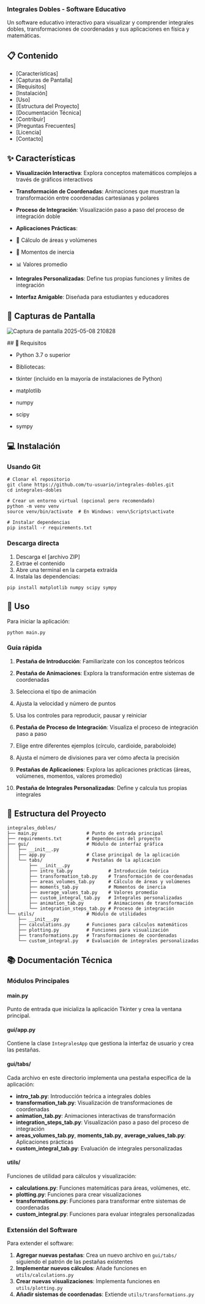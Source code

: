 ### Integrales Dobles - Software Educativo











Un software educativo interactivo para visualizar y comprender integrales dobles, transformaciones de coordenadas y sus aplicaciones en física y matemáticas.





## 📋 Contenido

- [Características]
- [Capturas de Pantalla]
- [Requisitos]
- [Instalación]
- [Uso]
- [Estructura del Proyecto]
- [Documentación Técnica]
- [Contribuir]
- [Preguntas Frecuentes]
- [Licencia]
- [Contacto]


## ✨ Características

- **Visualización Interactiva**: Explora conceptos matemáticos complejos a través de gráficos interactivos
- **Transformación de Coordenadas**: Animaciones que muestran la transformación entre coordenadas cartesianas y polares
- **Proceso de Integración**: Visualización paso a paso del proceso de integración doble
- **Aplicaciones Prácticas**:

- 📏 Cálculo de áreas y volúmenes
- 🔄 Momentos de inercia
- 📊 Valores promedio



- **Integrales Personalizadas**: Define tus propias funciones y límites de integración
- **Interfaz Amigable**: Diseñada para estudiantes y educadores


## 📸 Capturas de Pantalla






![Captura de pantalla 2025-05-08 210828](https://github.com/user-attachments/assets/5791477d-3fad-4777-887e-8502ae7dce55)





</div>## 🔧 Requisitos

- Python 3.7 o superior
- Bibliotecas:

- tkinter (incluido en la mayoría de instalaciones de Python)
- matplotlib
- numpy
- scipy
- sympy





## 💻 Instalación

### Usando Git

```shellscript
# Clonar el repositorio
git clone https://github.com/tu-usuario/integrales-dobles.git
cd integrales-dobles

# Crear un entorno virtual (opcional pero recomendado)
python -m venv venv
source venv/bin/activate  # En Windows: venv\Scripts\activate

# Instalar dependencias
pip install -r requirements.txt
```

### Descarga directa

1. Descarga el [archivo ZIP]
2. Extrae el contenido
3. Abre una terminal en la carpeta extraída
4. Instala las dependencias:


```shellscript
pip install matplotlib numpy scipy sympy
```

## 🚀 Uso

Para iniciar la aplicación:

```shellscript
python main.py
```

### Guía rápida

1. **Pestaña de Introducción**: Familiarízate con los conceptos teóricos
2. **Pestaña de Animaciones**: Explora la transformación entre sistemas de coordenadas

1. Selecciona el tipo de animación
2. Ajusta la velocidad y número de puntos
3. Usa los controles para reproducir, pausar y reiniciar



3. **Pestaña de Proceso de Integración**: Visualiza el proceso de integración paso a paso

1. Elige entre diferentes ejemplos (círculo, cardioide, paraboloide)
2. Ajusta el número de divisiones para ver cómo afecta la precisión



4. **Pestañas de Aplicaciones**: Explora las aplicaciones prácticas (áreas, volúmenes, momentos, valores promedio)
5. **Pestaña de Integrales Personalizadas**: Define y calcula tus propias integrales


## 📁 Estructura del Proyecto

```plaintext
integrales_dobles/
├── main.py                  # Punto de entrada principal
├── requirements.txt         # Dependencias del proyecto
├── gui/                     # Módulo de interfaz gráfica
│   ├── __init__.py
│   ├── app.py               # Clase principal de la aplicación
│   └── tabs/                # Pestañas de la aplicación
│       ├── __init__.py
│       ├── intro_tab.py             # Introducción teórica
│       ├── transformation_tab.py    # Transformación de coordenadas
│       ├── areas_volumes_tab.py     # Cálculo de áreas y volúmenes
│       ├── moments_tab.py           # Momentos de inercia
│       ├── average_values_tab.py    # Valores promedio
│       ├── custom_integral_tab.py   # Integrales personalizadas
│       ├── animation_tab.py         # Animaciones de transformación
│       └── integration_steps_tab.py # Proceso de integración
└── utils/                   # Módulo de utilidades
    ├── __init__.py
    ├── calculations.py      # Funciones para cálculos matemáticos
    ├── plotting.py          # Funciones para visualización
    ├── transformations.py   # Transformaciones de coordenadas
    └── custom_integral.py   # Evaluación de integrales personalizadas
```

## 📚 Documentación Técnica

### Módulos Principales

#### main.py

Punto de entrada que inicializa la aplicación Tkinter y crea la ventana principal.

#### gui/app.py

Contiene la clase `IntegralesApp` que gestiona la interfaz de usuario y crea las pestañas.

#### gui/tabs/

Cada archivo en este directorio implementa una pestaña específica de la aplicación:

- **intro_tab.py**: Introducción teórica a integrales dobles
- **transformation_tab.py**: Visualización de transformaciones de coordenadas
- **animation_tab.py**: Animaciones interactivas de transformación
- **integration_steps_tab.py**: Visualización paso a paso del proceso de integración
- **areas_volumes_tab.py**, **moments_tab.py**, **average_values_tab.py**: Aplicaciones prácticas
- **custom_integral_tab.py**: Evaluación de integrales personalizadas


#### utils/

Funciones de utilidad para cálculos y visualización:

- **calculations.py**: Funciones matemáticas para áreas, volúmenes, etc.
- **plotting.py**: Funciones para crear visualizaciones
- **transformations.py**: Funciones para transformar entre sistemas de coordenadas
- **custom_integral.py**: Funciones para evaluar integrales personalizadas


### Extensión del Software

Para extender el software:

1. **Agregar nuevas pestañas**: Crea un nuevo archivo en `gui/tabs/` siguiendo el patrón de las pestañas existentes
2. **Implementar nuevos cálculos**: Añade funciones en `utils/calculations.py`
3. **Crear nuevas visualizaciones**: Implementa funciones en `utils/plotting.py`
4. **Añadir sistemas de coordenadas**: Extiende `utils/transformations.py`


